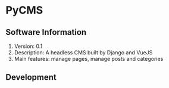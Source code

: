 # PyCMS

## Software Information

1. Version: 0.1
2. Description: A headless CMS built by Django and VueJS
3. Main features: manage pages, manage posts and categories

## Development
